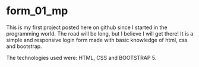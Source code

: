 # form_01_mp
This is my first project posted here on github since I started in the programming world.
The road will be long, but I believe I will get there!
It is a simple and responsive login form made with basic knowledge of html, css and bootstrap.

The technologies used were: HTML, CSS and BOOTSTRAP 5.
